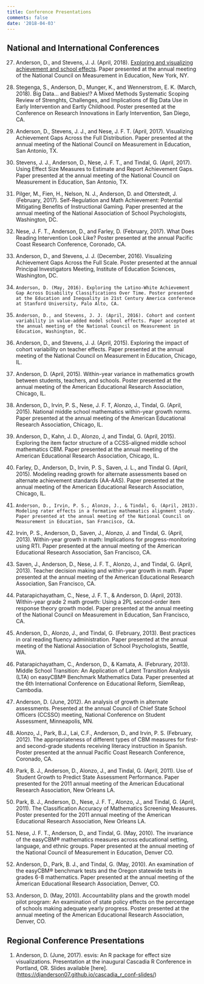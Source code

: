 ```yaml
---
title: Conference Presentations
comments: false
date: '2018-04-03'
---
```


## National and International Conferences
27. Anderson, D., and Stevens, J. J. (April, 2018). [Exploring and visualizing achievement and school effects](http://www.dandersondata.com/talks/ncme18/). Paper presented at the annual meeting of the National Council on Measurement in Education, New York, NY.

26.	Stegenga, S., Anderson, D., Munger, K., and Wennerstrom, E. K. (March, 2018). Big Data… and Babies!? A Mixed Methods Systematic Scoping Review of Strenghts, Challenges, and Implications of Big Data Use in Early Intervention and Eartly Childhood. Poster presented at the Conference on Research Innovations in Early Intervention, San Diego, CA.

25. Anderson, D., Stevens, J. J., and Nese, J. F. T. (April, 2017). Visualizing Achievement Gaps Across the Full Distribution. Paper presented at the annual meeting of the National Council on Measurement in Education, San Antonio, TX.

24.	Stevens, J. J., Anderson, D., Nese, J. F. T., and Tindal, G. (April, 2017). Using Effect Size Measures to Estimate and Report Achievement Gaps. Paper presented at the annual meeting of the National Council on Measurement in Education, San Antonio, TX.

23.	Pilger, M., Fien, H., Nelson, N. J., Anderson, D. and Otterstedt, J. (February, 2017). Self-Regulation and Math Achievement: Potential Mitigating Benefits of Instructional Gaming. Paper presented at the annual meeting of the National Association of School Psychologists, Washington, DC.

22.	Nese, J. F. T., Anderson, D., and Farley, D. (February, 2017). What Does Reading Intervention Look Like? Poster presented at the annual Pacific Coast Research Conference, Coronado, CA.

21.	Anderson, D., and Stevens, J. J. (December, 2016). Visualizing Achievement Gaps Across the Full Scale. Poster presented at the annual Principal Investigators Meeting, Institute of Education Sciences, Washington, DC.

20. 	Anderson, D. (May, 2016). Exploring the Latino-White Achievement Gap Across Disability Classifications Over Time. Poster presented at the Education and Inequality in 21st Century America conference at Stanford University, Palo Alto, CA.

19. 	Anderson, D., and Stevens, J. J. (April, 2016). Cohort and content variability in value-added model school effects. Paper accepted at the annual meeting of the National Council on Measurement in Education, Washington, DC.

18.	Anderson, D., and Stevens, J. J. (April, 2015). Exploring the impact of cohort variability on teacher effects. Paper presented at the annual meeting of the National Council on Measurement in Education, Chicago, IL.

17.	Anderson, D. (April, 2015). Within-year variance in mathematics growth between students, teachers, and schools. Poster presented at the annual meeting of the American Educational Research Association, Chicago, IL.

16.	Anderson, D., Irvin, P. S., Nese, J. F. T, Alonzo, J., Tindal, G. (April, 2015). National middle school mathematics within-year growth norms. Paper presented at the annual meeting of the American Educational Research Association, Chicago, IL.

15.	Anderson, D., Kahn, J. D., Alonzo, J, and Tindal, G. (April, 2015). Exploring the item factor structure of a CCSS-aligned middle school mathematics CBM. Paper presented at the annual meeting of the American Educational Research Association, Chicago, IL.

14.	Farley, D., Anderson, D., Irvin, P. S., Saven, J. L., and Tindal G. (April, 2015). Modeling reading growth for alternate assessments based on alternate achievement standards (AA-AAS). Paper presented at the annual meeting of the American Educational Research Association, Chicago, IL.
 
13. 	Anderson, D., Irvin, P. S., Alonzo, J., & Tindal, G. (April, 2013). Modeling rater effects in a formative mathematics alignment study. Paper presented at the annual meeting of the National Council on Measurement in Education, San Francisco, CA.

12.	Irvin, P. S., Anderson, D., Saven, J., Alonzo, J. and Tindal, G. (April, 2013). Within-year growth in math: Implications for progress-monitoring using RTI. Paper presented at the annual meeting of the American Educational Research Association, San Francisco, CA.

11.	Saven, J., Anderson, D., Nese, J. F. T., Alonzo, J., and Tindal, G. (April, 2013). Teacher decision making and within-year growth in math. Paper presented at the annual meeting of the American Educational Research Association, San Francisco, CA.

10.	Patarapichayatham, C., Nese, J. F. T., & Anderson, D. (April, 2013). Within-year grade 2 math growth: Using a 2PL second-order item response theory growth model. Paper presented at the annual meeting of the National Council on Measurement in Education, San Francisco, CA. 

9.	Anderson, D., Alonzo, J., and Tindal, G. (February, 2013). Best practices in oral reading fluency administration. Paper presented at the annual meeting of the National Association of School Psychologists, Seattle, WA.

8.	Patarapichayatham, C., Anderson, D., & Kamata, A. (Februrary, 2013). Middle School Transition: An Application of Latent Transition Analysis (LTA) on easyCBM® Benchmark Mathematics Data. Paper presented at the 6th International Conference on Educational Reform, SiemReap, Cambodia.

7. 	Anderson, D. (June, 2012). An analysis of growth in alternate assessments. Presented at the annual Council of Chief State School Officers (CCSSO) meeting, National Conference on Student Assessment, Minneapolis, MN.

6.	Alonzo, J., Park, B.J., Lai, C.F., Anderson, D., and Irvin, P. S. (February, 2012). The appropriateness of different types of CBM measures for first- and second-grade students receiving literacy instruction in Spanish. Poster presented at the annual Pacific Coast Research Conference, Coronado, CA.

5.	Park, B. J., Anderson, D., Alonzo, J., and Tindal, G. (April, 2011). Use of Student Growth to Predict State Assessment Performance. Paper presented for the 2011 annual meeting of the American Educational Research Association, New Orleans LA.

4.	Park, B. J., Anderson, D., Nese, J. F. T., Alonzo, J., and Tindal, G. (April, 2011). The Classification Accuracy of Mathematics Screening Measures. Poster presented for the 2011 annual meeting of the American Educational Research Association, New Orleans LA.  

3.	Nese, J. F. T., Anderson, D., and Tindal, G. (May, 2010). The invariance of the easyCBM® mathematics measures across educational setting, language, and ethnic groups. Paper presented at the annual meeting of the National Council of Measurement in Education, Denver CO. 
 
2.	Anderson, D., Park, B. J., and Tindal, G. (May, 2010). An examination of the easyCBM® benchmark tests and the Oregon statewide tests in grades 6-8 mathematics. Paper presented at the annual meeting of the American Educational Research Association, Denver, CO.

1.	Anderson, D. (May, 2010). Accountability plans and the growth model pilot program: An examination of state policy effects on the percentage of schools making adequate yearly progress. Poster presented at the annual meeting of the American Educational Research Association, Denver, CO.

## Regional Conference Presentations
1. 	Anderson, D. (June, 2017). esvis: An R package for effect size visualizations. Presentation at the inaugural Cascadia R Conference in Portland, OR. Slides available [here].(https://djanderson07.github.io/cascadia_r_conf-slides/)

